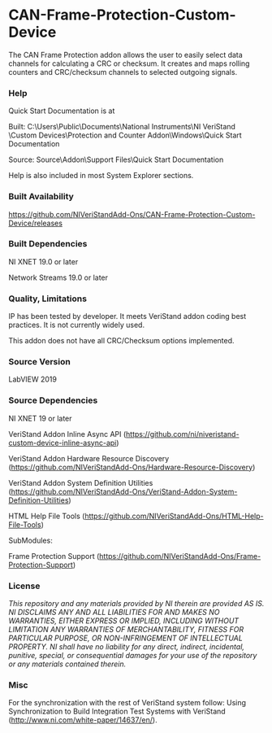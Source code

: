 CAN-Frame-Protection-Custom-Device
===================

The CAN Frame Protection addon allows the user to easily select data channels for calculating a CRC or checksum.  It creates and maps rolling counters and CRC/checksum channels to selected outgoing signals.

### Help ###

Quick Start Documentation is at

Built: C:\Users\Public\Documents\National Instruments\NI VeriStand <Year>\Custom Devices\Protection and Counter Addon\Windows\Quick Start Documentation

Source: Source\Addon\Support Files\Quick Start Documentation

Help is also included in most System Explorer sections.

### Built Availability ###

https://github.com/NIVeriStandAdd-Ons/CAN-Frame-Protection-Custom-Device/releases

### Built Dependencies ###

NI XNET 19.0 or later

Network Streams 19.0 or later

### Quality, Limitations ###

IP has been tested by developer. It meets VeriStand addon coding best practices. It is not currently widely used. 

This addon does not have all CRC/Checksum options implemented.

### Source Version ###

LabVIEW 2019

### Source Dependencies ###

NI XNET 19 or later

VeriStand Addon Inline Async API (https://github.com/ni/niveristand-custom-device-inline-async-api)

VeriStand Addon Hardware Resource Discovery (https://github.com/NIVeriStandAdd-Ons/Hardware-Resource-Discovery)

VeriStand Addon System Definition Utilities (https://github.com/NIVeriStandAdd-Ons/VeriStand-Addon-System-Definition-Utilities)

HTML Help File Tools (https://github.com/NIVeriStandAdd-Ons/HTML-Help-File-Tools)

SubModules:

Frame Protection Support (https://github.com/NIVeriStandAdd-Ons/Frame-Protection-Support)

### License ###

*This repository and any materials provided by NI therein are provided AS IS. NI DISCLAIMS ANY AND ALL LIABILITIES FOR AND MAKES NO WARRANTIES, EITHER EXPRESS OR IMPLIED, INCLUDING WITHOUT LIMITATION ANY WARRANTIES OF MERCHANTABILITY, FITNESS FOR  PARTICULAR PURPOSE, OR NON-INFRINGEMENT OF INTELLECTUAL PROPERTY. NI shall have no liability for any direct, indirect, incidental, punitive, special, or consequential damages for your use of the repository or any materials contained therein.*

### Misc ###

For the synchronization with the rest of VeriStand system follow: Using Synchronization to Build Integration Test Systems with VeriStand (http://www.ni.com/white-paper/14637/en/).
